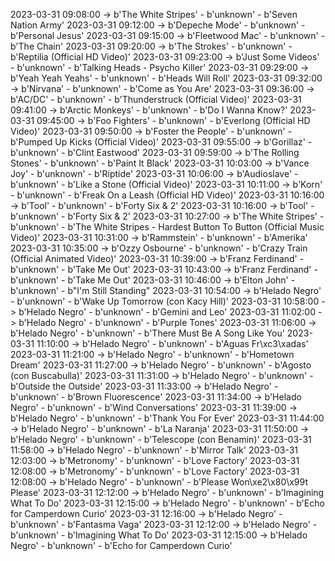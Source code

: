 2023-03-31 09:08:00 -> b'The White Stripes' - b'unknown' - b'Seven Nation Army'
2023-03-31 09:12:00 -> b'Depeche Mode' - b'unknown' - b'Personal Jesus'
2023-03-31 09:15:00 -> b'Fleetwood Mac' - b'unknown' - b'The Chain'
2023-03-31 09:20:00 -> b'The Strokes' - b'unknown' - b'Reptilia (Official HD Video)'
2023-03-31 09:23:00 -> b'Just Some Videos' - b'unknown' - b'Talking Heads - Psycho Killer'
2023-03-31 09:29:00 -> b'Yeah Yeah Yeahs' - b'unknown' - b'Heads Will Roll'
2023-03-31 09:32:00 -> b'Nirvana' - b'unknown' - b'Come as You Are'
2023-03-31 09:36:00 -> b'AC/DC' - b'unknown' - b'Thunderstruck (Official Video)'
2023-03-31 09:41:00 -> b'Arctic Monkeys' - b'unknown' - b'Do I Wanna Know?'
2023-03-31 09:45:00 -> b'Foo Fighters' - b'unknown' - b'Everlong (Official HD Video)'
2023-03-31 09:50:00 -> b'Foster the People' - b'unknown' - b'Pumped Up Kicks (Official Video)'
2023-03-31 09:55:00 -> b'Gorillaz' - b'unknown' - b'Clint Eastwood'
2023-03-31 09:59:00 -> b'The Rolling Stones' - b'unknown' - b'Paint It Black'
2023-03-31 10:03:00 -> b'Vance Joy' - b'unknown' - b'Riptide'
2023-03-31 10:06:00 -> b'Audioslave' - b'unknown' - b'Like a Stone (Official Video)'
2023-03-31 10:11:00 -> b'Korn' - b'unknown' - b'Freak On a Leash (Official HD Video)'
2023-03-31 10:16:00 -> b'Tool' - b'unknown' - b'Forty Six & 2'
2023-03-31 10:16:00 -> b'Tool' - b'unknown' - b'Forty Six & 2'
2023-03-31 10:27:00 -> b'The White Stripes' - b'unknown' - b'The White Stripes - Hardest Button To Button (Official Music Video)'
2023-03-31 10:31:00 -> b'Rammstein' - b'unknown' - b'Amerika'
2023-03-31 10:35:00 -> b'Ozzy Osbourne' - b'unknown' - b'Crazy Train (Official Animated Video)'
2023-03-31 10:39:00 -> b'Franz Ferdinand' - b'unknown' - b'Take Me Out'
2023-03-31 10:43:00 -> b'Franz Ferdinand' - b'unknown' - b'Take Me Out'
2023-03-31 10:46:00 -> b'Elton John' - b'unknown' - b"I'm Still Standing"
2023-03-31 10:54:00 -> b'Helado Negro' - b'unknown' - b'Wake Up Tomorrow (con Kacy Hill)'
2023-03-31 10:58:00 -> b'Helado Negro' - b'unknown' - b'Gemini and Leo'
2023-03-31 11:02:00 -> b'Helado Negro' - b'unknown' - b'Purple Tones'
2023-03-31 11:06:00 -> b'Helado Negro' - b'unknown' - b'There Must Be A Song Like You'
2023-03-31 11:10:00 -> b'Helado Negro' - b'unknown' - b'Aguas Fr\xc3\xadas'
2023-03-31 11:21:00 -> b'Helado Negro' - b'unknown' - b'Hometown Dream'
2023-03-31 11:27:00 -> b'Helado Negro' - b'unknown' - b'Agosto (con Buscabulla)'
2023-03-31 11:31:00 -> b'Helado Negro' - b'unknown' - b'Outside the Outside'
2023-03-31 11:33:00 -> b'Helado Negro' - b'unknown' - b'Brown Fluorescence'
2023-03-31 11:34:00 -> b'Helado Negro' - b'unknown' - b'Wind Conversations'
2023-03-31 11:39:00 -> b'Helado Negro' - b'unknown' - b'Thank You For Ever'
2023-03-31 11:44:00 -> b'Helado Negro' - b'unknown' - b'La Naranja'
2023-03-31 11:50:00 -> b'Helado Negro' - b'unknown' - b'Telescope (con Benamin)'
2023-03-31 11:58:00 -> b'Helado Negro' - b'unknown' - b'Mirror Talk'
2023-03-31 12:03:00 -> b'Metronomy' - b'unknown' - b'Love Factory'
2023-03-31 12:08:00 -> b'Metronomy' - b'unknown' - b'Love Factory'
2023-03-31 12:08:00 -> b'Helado Negro' - b'unknown' - b'Please Won\xe2\x80\x99t Please'
2023-03-31 12:12:00 -> b'Helado Negro' - b'unknown' - b'Imagining What To Do'
2023-03-31 12:15:00 -> b'Helado Negro' - b'unknown' - b'Echo for Camperdown Curio'
2023-03-31 12:16:00 -> b'Helado Negro' - b'unknown' - b'Fantasma Vaga'
2023-03-31 12:12:00 -> b'Helado Negro' - b'unknown' - b'Imagining What To Do'
2023-03-31 12:15:00 -> b'Helado Negro' - b'unknown' - b'Echo for Camperdown Curio'
